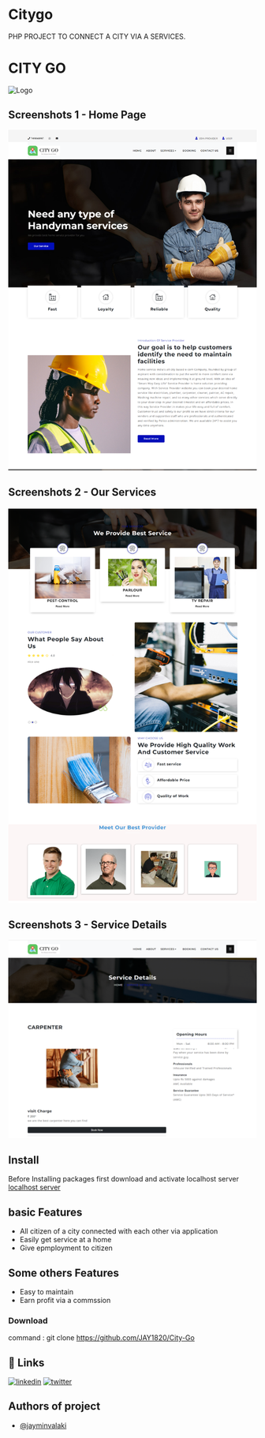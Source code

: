 # Citygo
PHP PROJECT TO CONNECT A CITY VIA A SERVICES. 

# CITY GO


![Logo](https://i.postimg.cc/1R7Zcb62/github-project-city-go-gif.gif)

## Screenshots 1 - Home Page

![City Go Board View](https://github.com/JAY1820/Icon_and_gif/blob/main/city%20go%20image1.png)

## Screenshots 2 - Our Services

![City GO Details](https://github.com/JAY1820/Icon_and_gif/blob/main/city%20go%20image2.png)

## Screenshots 3 - Service Details
 ![City GO Details](https://github.com/JAY1820/Icon_and_gif/blob/main/city%20go%20image3.png)
    
## Install

Before Installing packages first download and activate localhost server 
[localhost server](https://www.apachefriends.org/docs/hosting-xampp-on-google.html)

  
## basic Features

- All citizen of a city connected with each other via application
- Easily get service at a home
- Give epmployment to citizen

## Some others Features

- Easy to maintain
- Earn profit via a commssion

### Download
command : 
git clone https://github.com/JAY1820/City-Go


## 🔗 Links
[![linkedin](https://img.shields.io/badge/linkedin-0A66C2?style=for-the-badge&logo=linkedin&logoColor=white)](http://linkedin.com/in/jay-patel-40abab219)
[![twitter](https://img.shields.io/badge/twitter-1DA1F2?style=for-the-badge&logo=twitter&logoColor=white)](https://twitter.com/jay_valaki_)

  
## Authors of project

- [@jayminvalaki](https://github.com/JAY1820)
  
